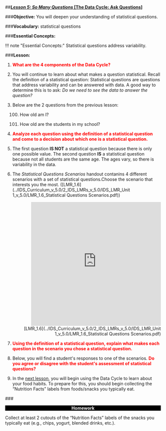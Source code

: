 ##***<u>Lesson 5: So Many Questions* [The Data Cycle: Ask Questions]</u>**

###**Objective:**
You will deepen your understanding of statistical questions.

###**Vocabulary:**
statistical questions

###**Essential Concepts:**

!!! note "Essential Concepts:"
    Statistical questions address variability.

###**Lesson:**
1. <strong style="color: red;">What are the 4 components of the Data Cycle?</strong>

2. You will continue to learn about what makes a question statistical. Recall the definition of a statistical question: Statistical questions are questions that address
variability and can be answered with data. A good way to determine this is to ask: *Do we need to
see the data to answer the question?*

3. Below are the 2 questions from the previous lesson:

    100. How old am I?

    100. How old are the students in my school?

4. <strong style="color: red;">Analyze each question using the definition of a statistical question and
come to a decision about which one is a statistical question.</strong>

5. The first question **IS NOT** a statistical question because there is only one possible value. The second question **IS** a statistical question because not all students are the same age. The ages vary, so there is variability in the data.

6. The *Statistical Questions Scenarios* handout contanins 4 different scenarios with a set of statistical questions.Choose the scenario that interests you the most. ([LMR_1.6](../IDS_Curriculum_v_5.0/2_IDS_LMRs_v_5.0/IDS_LMR_Unit 1_v_5.0/LMR_1.6_Statistical Questions Scenarios.pdf))
<div align="right"><iframe src="https://docs.google.com/viewerng/viewer?url=https://curriculum.idsucla.org/IDS_Curriculum_v_5.0_preview/2_IDS_LMRs_v_5.0/IDS_LMR_Unit 1_v_5.0/LMR_1.6_Statistical Questions Scenarios.pdf&embedded=true" style=" width:420px;height:400px;" frameborder="0"></iframe><br>[LMR_1.6](../IDS_Curriculum_v_5.0/2_IDS_LMRs_v_5.0/IDS_LMR_Unit 1_v_5.0/LMR_1.6_Statistical Questions Scenarios.pdf)</div>

7. <strong style="color: red;">Using the definition of a statistical question, explain what makes
each question in the scenario you chose a statistical question.</strong>

8. Below, you will find a student's responses to one of the scenarios. <strong style="color: red;">Do you agree or disagree with the student's assessment of statistical questions?</strong>

9. In the [next lesson](lesson6.md), you will begin using the Data Cycle to learn about your
food habits. To prepare for this, you should begin collecting the “Nutrition Facts” labels from
foods/snacks you typically eat.


###<p style="background: black; color: white; text-align: center;">**Homework**</p>
Collect at least 2 cutouts of the “Nutrition Facts” labels of the snacks you typically eat (e.g.,
chips, yogurt, blended drinks, etc.).